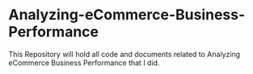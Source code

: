 # Analyzing-eCommerce-Business-Performance
This Repository will hold all code and documents related to Analyzing eCommerce Business Performance that I did.
